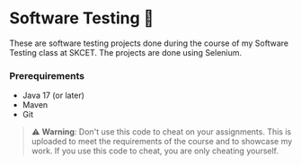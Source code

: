 # Software Testing 🧪

These are software testing projects done during the course of my Software Testing class at SKCET. The projects are done using Selenium.

### Prerequirements

- Java 17 (or later)
- Maven
- Git

> ⚠️ **Warning**: Don't use this code to cheat on your assignments. This is uploaded to meet the requirements of the course and to showcase my work. If you use this code to cheat, you are only cheating yourself.

